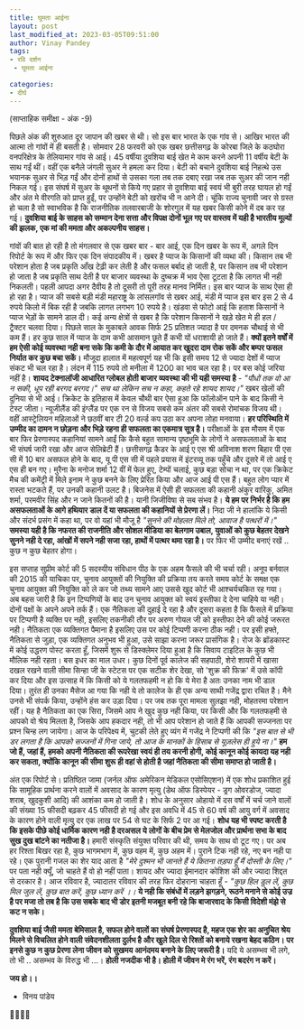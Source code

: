 ```yaml
---
title: घूमता आईना
layout: post
last_modified_at: 2023-03-05T09:51:00
author: Vinay Pandey
tags:
- रवि दर्शन
 - घूमता आईना

categories:
- दीर्घ
---
```

(साप्ताहिक समीक्षा - अंक -9)

पिछले अंक की शुरुआत दूर जापान की खबर से थी।  सो इस बार भारत के एक गांव से। आखिर भारत की आत्मा तो गांवों में ही बसती है। सोमवार 28 फरवरी को एक खबर छत्तीसगढ़ के कोरबा जिले के कठघोरा वनपरिक्षेत्र के तेलियामार गांव से आई। 45 वर्षीया दुवशिया बाई खेत मे काम करने अपनी 11 वर्षीय बेटी के साथ गईं थीं। वहीं एक बनैले जंगली सुअर ने हमला कर दिया। बेटी को बचाने दुवशिया बाई निहत्थे उस भयानक सुअर से भिड़ गईं और दोनों हाथों से उसका गला तब तक दबाए रखा जब तक सुअर की जान नही निकल गई। इस संघर्ष में सुअर के थूथनों से किये गए प्रहार से दुवशिया बाई स्वयं भी बुरी तरह घायल हो गईं और अंत मे वीरगति को प्राप्त हुईं, पर उन्होंने बेटी को खरोंच भी न आने दी। चूंकि राज्य चुनावी ज्वर से ग्रस्त हो चला है सो स्वाभविक है कि राजनीतिक तलवारबाजी के शोरगुल में यह खबर किसी कोने में दब कर रह गई। **दुवशिया बाई के साहस को सम्मान देना सत्ता और विपक्ष दोनों भूल गए पर वास्तव में यही है भारतीय मूल्यों की झलक, एक मां की ममता और अकल्पनीय साहस।**

गांवों की बात हो रही है तो मंगलवार से एक खबर बार - बार आई, एक दिन खबर के रूप में, अगले दिन रिपोर्ट के रूप में और फिर एक दिन संपादकीय में। खबर है प्याज के किसानों की व्यथा की। किसान तब भी परेशान होता है जब प्रकृति आँख टेढ़ी कर लेती है और फसल बर्बाद हो जाती है, पर किसान तब भी परेशान हो जाता है जब प्रकृति साथ देती है पर बाजार व्यवस्था के दुष्चक्र में भाव ऐसा टूटता है कि लागत भी नही निकलती। पहली आपदा अगर दैवीय है तो दूसरी तो पूरी तरह मानव निर्मित। इस बार प्याज के साथ ऐसा ही हो रहा है। प्याज की सबसे बड़ी मंडी महाराष्ट्र के लांसलगॉव से खबर आई, मंडी में प्याज इस बार इस 2 से 4 रुपये किलो में बिक रही है जबकि लागत लगभग 10 रुपये है। खंडवा से फोटो आई कि हताश किसानों ने प्याज भेड़ों के सामने डाल दी। कई अन्य क्षेत्रों से खबर है कि परेशान किसानों ने खड़े खेत मे ही हल / ट्रैक्टर चलवा दिया। पिछले साल के मुकाबले आवक सिर्फ 25 प्रतिशत ज्यादा है पर दमनक चौथाई से भी कम हैं। हर कुछ साल में प्याज के दाम कभी आसमान छूते हैं कभी यों धराशायी हो जाते हैं। **क्यों इतने वर्षों में हम ऐसी कोई व्यवस्था नही बना सके कि कमी के दौर में आयात कर खुदरा दाम रोक सकें और बम्पर फसल निर्यात कर कुछ बचा सकें।** मौजूदा हालात में महत्वपूर्ण यह भी कि इसी समय 12 से ज्यादा देशों में प्याज संकट भी चल रहा है। लंदन में 115 रुपये तो मनीला में 1200 का भाव चल रहा है। पर बस कोई जरिया नहीं है। **शायद टेक्नालॉजी आधारित ग्लोबल होती  बाजार व्यवस्था की भी यही समस्या है** -
*"पौधों तक वो आ न सकी,*
*धूप रही बरगद बरगद।"*
*सच था लेकिन सच न कहा,*
*कहते रहे शायद शायद।"*
खबर खेलों की दुनिया से भी आई। क्रिकेट के इतिहास में केवल चौथी बार ऐसा हुआ कि फॉलोऑन पाने के बाद किसी ने टेस्ट जीता। न्यूजीलैंड की इंग्लैंड पर एक रन से विजय सबसे कम अंतर की सबसे रोमांचक विजय थी। वहीं आस्ट्रेलियन महिलाओं ने छठवीं बार टी 20 वर्ल्ड कप उठा कर अपना लोहा मनवाया। **हर परिस्थिति में उम्मीद का दामन न छोड़ना और भिड़े रहना ही सफलता का एकमात्र सूत्र है।**  परीक्षाओं के इस मौसम में एक बार फिर प्रेरणास्पद कहानियां सामने आईं कि कैसे बहुत सामान्य पृष्ठभूमि के लोगों ने असफलताओं के बाद भी संघर्ष जारी रखा और आज सेलिब्रेटी हैं। छत्तीसगढ़ कैडर के आई ए एस श्री अविनाश शरण बिहार पी एस सी में 10 बार असफल होने के बाद, यू पी एस सी में पहले प्रयास में इंटरव्यू तक पहुँचे और दूसरे में तो आई ए एस ही बन गए। मुरैना के मनोज शर्मा 12 वीं में फेल हुए, टेम्पों चलाई, कुछ बड़ा सोचा न था, पर एक क्रिकेट मैच की कमेंट्री में मिले इनाम ने कुछ बनने के लिए प्रेरित किया और आज आई पी एस हैं। बहुत लोग प्यार में रास्ता भटकते हैं, पर उनकी कहानी उलट है। बिजनेस में ऐसी ही सफलता की कहानी अंकुर वारिकु, अमित शर्मा, परमवीर सिंह और न जाने कितनों की है।  यानी जिजीविषा से सब संभव है। **ये हम पर निर्भर है कि हम असफलताओं के आगे हथियार डाल दें या सफलता की कहानियों से प्रेरणा लें।** निदा जी ने हालांकि ये किसी और संदर्भ प्रसंग में कहा था, पर वो यहां भी मौजू है
*"सुनने की मोहलत मिले तो,*
*आवाज है पत्थरों में।"*
**समस्या यही है कि नफरत की राजनीति और सोशल मीडिया का बेलगाम उबाल, युवाओं को कुछ बेहतर देखने सुनने नही दे रहा, आंखों में सपने नही सजा रहा, हाथों में पत्थर थमा रहा है।** पर फिर भी उम्मीद बनाएं रखें .. कुछ न कुछ बेहतर होगा।

इस सप्ताह सुप्रीम कोर्ट की 5 सदस्यीय संविधान पीठ के एक अहम फैसले की भी चर्चा रही। अनूप बर्नवाल की 2015 की याचिका पर, चुनाव आयुक्तों की नियुक्ति की प्रक्रिया तय करते समय कोर्ट के समक्ष एक चुनाव आयुक्त की नियुक्ति को ले कर जो तथ्य सामने आए उससे खुद कोर्ट भी आश्चर्यचकित रह गया। अब बहस जारी है कि इन टिप्पणियों के बाद उन चुनाव आयुक्त को स्वयं इस्तीफा दे देना चाहिये या नही। दोनों पक्षों के अपने अपने तर्क हैं। एक नैतिकता की दुहाई दे रहा है और दूसरा कहता है कि फैसले में प्रक्रिया पर टिप्पणी है व्यक्ति पर नही, इसलिए तकनीकी तौर पर अरुण गोयल जी को इस्तीफा देने की कोई जरूरत नही। नैतिकता एक व्यक्तिगत पैमाना है इसलिए उस पर कोई टिप्पणी करना ठीक नही। पर इसी हफ्ते, नैतिकता से जुड़ा, एक व्यक्तिगत अनुभव भी हुआ, उसे साझा करना जरूर प्रासंगिक है। रोज के ब्रॉडकास्ट में कोई उद्धरण पोस्ट करता हूँ, जिसमें शुरू से डिस्क्लेमर दिया हुआ है कि सिवाय टाइटिल के कुछ भी मौलिक नही रहता। बस इधर का माल उधर। कुछ दिनों पूर्व कालेज की सहपाठी, शेरो शायरी में खासा दखल रखने वाली सीमा सिन्हा जी के स्टेटस पर एक सटीक शेर देखा, सो 'शुक्र की फिक्र' में उसे कॉपी कर दिया और इस उत्साह में कि किसी को ये गलतफहमी न हो कि ये मेरा है अतः उनका नाम भी डाल दिया। तुरंत ही उनका मैसेज आ गया कि नही ये तो कालेज के ही एक अन्य साथी गजेंद्र द्वारा रचित है। मैने उनसे भी संपर्क किया, उन्होंने हंस कर उड़ा दिया। पर जब तक पूरा मामला सुलझा नही, मोहतरमा परेशान रहीं। यह है नैतिकता का एक सिरा, जिसमे आप ने खुद कुछ नही किया, पर किसी और कि गलतफहमी से आपको वो श्रेय मिलता है, जिसके आप हकदार नही, तो भी आप परेशान हो जाते हैं कि आपकी सज्जनता पर प्रश्न चिन्ह लग जायेगा। आज के परिपेक्ष्य में, चुटकी लेते हुए व्यंग में गजेंद्र ने टिप्पणी की कि *"इस बात से भी डर लगता है कि आपको सज्जनों में गिना जाये, तो आज के मानकों के हिसाब से यूज़लेस ही हुये ना।"* **हम जो हैं, जहां हैं, हमको अपनी नैतिकता की रूपरेखा स्वयं ही तय करनी होगी, कोई कानून कोई कायदा यह नही कर सकता, क्योंकि कानून की सीमा शुरू ही वहां से होती है जहां नैतिकता की सीमा समाप्त हो जाती है।**

अंत एक रिपोर्ट से। प्रतिष्ठित जामा (जर्नल ऑफ अमेरिकन मेडिकल एसोसिएशन) में एक शोध प्रकाशित हुई कि सामूहिक प्रार्थना करने वालों में अवसाद के कारण मृत्यु (डेथ ऑफ डिस्पेयर - ड्रग ओवरडोज, ज्यादा शराब, खुदकुशी आदि) की आशंका कम हो जाती है। शोध के अनुसार ओहायो में दस वर्षों में चर्च जाने वालों  की संख्या 15 फीसदी बढ़कर 45 फीसदी हो गई और इस अवधि में 45 से 60 वर्ष की आयु वर्ग में अवसाद के कारण होने वाली मृत्यु दर एक लाख पर 54 से घट के सिर्फ 2 पर आ गई। **शोध यह भी स्पष्ट करती है कि इसके पीछे कोई धार्मिक कारण नही है दरअसल ये लोगों के बीच प्रेम से मेलजोल और प्रार्थना सभा के बाद सुख दुख बांटने का नतीजा है।** हमारी संस्कृति संयुक्त परिवार की थी, समय के साथ वो टूट गए। पर अब हर रिश्ता बिखर रहा है, कुछ भागमभाग में, कुछ वहम में, कुछ अहम में। पुराने टिक नही रहे, नए बन नही पा रहे। एक पुरानी गजल का शेर याद आता है *"मेरे दुश्मन भी जानते हैं ये कितना तड़पा हूँ मैं दोस्ती के लिए।"* पर पता नही क्यूँ, जो चाहते हैं वो हो नहीं पाता। शायद और ज्यादा ईमानदार कोशिश की और ज्यादा शिद्दत से दरकार है। आज रविवार है, ज्यादातर रविवार की तरह फिर दोहराना चाहता हूँ -
*"कुछ हिल डुल लें, कुछ मिल जुल लें,*
*कुछ बात करें, कुछ ध्यान करें ।।*
**ये नही कि संबंधों में लड़ने झगड़ने, रूठने मनाने से कोई उज्र है पर मजा तो तब है कि उस सबके बाद भी डोर इतनी मजबूत बनी रहे कि बाजारवाद के किसी विदेशी मंझे से कट न सके।**

**दुवशिया बाई जैसी ममता बेमिसाल है, सफल होने वालों का संघर्ष प्रेरणास्पद है, महज एक शेर का अनुचित श्रेय मिलने से विचलित होने वाली  संवेदनशीलता दुर्लभ है और खुले दिल से रिश्तों को बनाये रखना बेहद कठिन। पर इनसे कुछ न कुछ प्रेरणा लेना जीवन को सुखमय आनंदमय बनाने के लिए जरूरी है।** यदि ये असम्भव भी लगे, तो भी .. असम्भव के विरुद्ध भी ...। **होली नजदीक भी है। होली में जीवन मे रंग भरें, रंग बदरंग न करें।**

**जय हो।।**

- विनय पांडेय

🙏🌷🌷🙏


